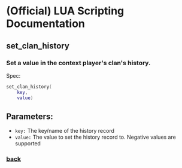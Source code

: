 
# (Official) LUA Scripting Documentation

## set_clan_history

### Set a value in the context player's clan's history.

Spec:
```lua
set_clan_history(
	key,
	value)
```
## Parameters:
- `key:` The key/name of the history record
- `value:` The value to set the history record to. Negative values are supported

### [back](../history)
